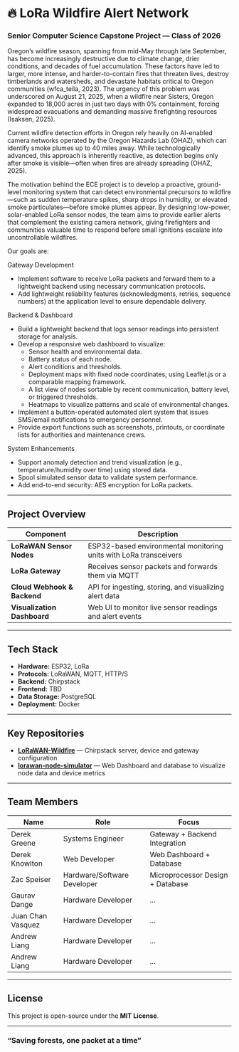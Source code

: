 # 🔥 LoRa Wildfire Alert Network

### Senior Computer Science Capstone Project — Class of 2026

Oregon’s wildfire season, spanning from mid-May through late September, has become increasingly destructive due to climate change, drier conditions, and decades of fuel accumulation. These factors have led to larger, more intense, and harder-to-contain fires that threaten lives, destroy timberlands and watersheds, and devastate habitats critical to Oregon communities (wfca_teila, 2023). The urgency of this problem was underscored on August 21, 2025, when a wildfire near Sisters, Oregon expanded to 18,000 acres in just two days with 0% containment, forcing widespread evacuations and demanding massive firefighting resources (Isaksen, 2025).

Current wildfire detection efforts in Oregon rely heavily on AI-enabled camera networks operated by the Oregon Hazards Lab (OHAZ), which can identify smoke plumes up to 40 miles away. While technologically advanced, this approach is inherently reactive, as detection begins only after smoke is visible—often when fires are already spreading (OHAZ, 2025).

The motivation behind the ECE project is to develop a proactive, ground-level monitoring system that can detect environmental precursors to wildfire—such as sudden temperature spikes, sharp drops in humidity, or elevated smoke particulates—before smoke plumes appear. By designing low-power, solar-enabled LoRa sensor nodes, the team aims to provide earlier alerts that complement the existing camera network, giving firefighters and communities valuable time to respond before small ignitions escalate into uncontrollable wildfires.

Our goals are:

Gateway Development
- Implement software to receive LoRa packets and forward them to a lightweight backend using necessary communication protocols.
- Add lightweight reliability features (acknowledgments, retries, sequence numbers) at the application level to ensure dependable delivery.

Backend & Dashboard
- Build a lightweight backend that logs sensor readings into persistent storage for analysis.
- Develop a responsive web dashboard to visualize:
  - Sensor health and environmental data.
  - Battery status of each node.
  - Alert conditions and thresholds.
  - Deployment maps with fixed node coordinates, using Leaflet.js or a comparable mapping framework.
  - A list view of nodes sortable by recent communication, battery level, or triggered thresholds.
  - Heatmaps to visualize patterns and scale of environmental changes.
- Implement a button-operated automated alert system that issues SMS/email notifications to emergency personnel.
- Provide export functions such as screenshots, printouts, or coordinate lists for authorities and maintenance crews.

System Enhancements
- Support anomaly detection and trend visualization (e.g., temperature/humidity over time) using stored data.
- Spool simulated sensor data to validate system performance.
- Add end-to-end security: AES encryption for LoRa packets.

---

## Project Overview

| Component | Description |
|------------|-------------|
| **LoRaWAN Sensor Nodes** | ESP32-based environmental monitoring units with LoRa transceivers |
| **LoRa Gateway** | Receives sensor packets and forwards them via MQTT |
| **Cloud Webhook & Backend** | API for ingesting, storing, and visualizing alert data |
| **Visualization Dashboard** | Web UI to monitor live sensor readings and alert events |

---

## Tech Stack

- **Hardware:** ESP32, LoRa 
- **Protocols:** LoRaWAN, MQTT, HTTP/S  
- **Backend:** Chirpstack 
- **Frontend:** TBD
- **Data Storage:** PostgreSQL
- **Deployment:** Docker

---

## Key Repositories

- [**LoRaWAN-Wildfire**](https://github.com/LoRa-Wildfire-Alert-Network/LoRaWAN-Wildfire) — Chirpstack server, device and gateway configuration
- [**lorawan-node-simulator**](https://github.com/LoRa-Wildfire-Alert-Network/Dashboard) — Web Dashboard and database to visualize node data and device metrics

---

## Team Members

| Name | Role | Focus |
|------|------|--------|
| Derek Greene | Systems Engineer | Gateway + Backend Integration |
| Derek Knowlton | Web Developer | Web Dashboard + Database |
| Zac Speiser | Hardware/Software Developer | Microprocessor Design + Database |
| Gaurav Dange | Hardware Developer | ... |
| Juan Chan Vasquez | Hardware Developer | ... |
| Andrew Liang | Hardware Developer | ... |
| Andrew Liang | Hardware Developer | ... |

---

## License

This project is open-source under the **MIT License**.  

---

### “Saving forests, one packet at a time”
